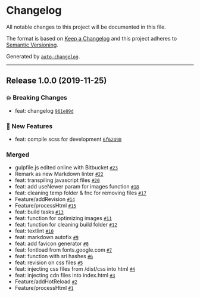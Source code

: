 # Changelog

All notable changes to this project will be documented in this file.

The format is based on [Keep a Changelog](https://keepachangelog.com/en/1.0.0/)
and this project adheres to [Semantic Versioning](https://semver.org/spec/v2.0.0.html).

Generated by [`auto-changelog`](https://github.com/CookPete/auto-changelog).

* * *

## Release 1.0.0 (2019-11-25)

### 💥 Breaking Changes

-   feat: changelog [`961e09d`](https://bitbucket.org/cebreus/gulp-dev-stack/commits/961e09d85305e36507352756aa8e251aed88db83)

### 🚀 New Features

-   feat: compile scss for development [`6f62498`](https://bitbucket.org/cebreus/gulp-dev-stack/commits/6f6249845451895472e96e68d575747af03542e4)

### Merged

-   gulpfile.js edited online with Bitbucket [`#23`](https://bitbucket.org/cebreus/gulp-dev-stack/pull-requests/23)
-   Remark as new Markdown linter [`#22`](https://bitbucket.org/cebreus/gulp-dev-stack/pull-requests/22)
-   feat: transpiling javascript files [`#20`](https://bitbucket.org/cebreus/gulp-dev-stack/pull-requests/20)
-   feat: add useNewer param for images function [`#18`](https://bitbucket.org/cebreus/gulp-dev-stack/pull-requests/18)
-   feat: cleaning temp folder & fnc for removing files [`#17`](https://bitbucket.org/cebreus/gulp-dev-stack/pull-requests/17)
-   Feature/addRevision [`#14`](https://bitbucket.org/cebreus/gulp-dev-stack/pull-requests/14)
-   Feature/processHtml [`#15`](https://bitbucket.org/cebreus/gulp-dev-stack/pull-requests/15)
-   feat: build tasks [`#13`](https://bitbucket.org/cebreus/gulp-dev-stack/pull-requests/13)
-   feat: function for optimizing images [`#11`](https://bitbucket.org/cebreus/gulp-dev-stack/pull-requests/11)
-   feat: function for cleaning build folder [`#12`](https://bitbucket.org/cebreus/gulp-dev-stack/pull-requests/12)
-   feat: textlint [`#10`](https://bitbucket.org/cebreus/gulp-dev-stack/pull-requests/10)
-   feat: markdown autofix [`#9`](https://bitbucket.org/cebreus/gulp-dev-stack/pull-requests/9)
-   feat: add favicon generator [`#8`](https://bitbucket.org/cebreus/gulp-dev-stack/pull-requests/8)
-   feat: fontload from fonts.google.com [`#7`](https://bitbucket.org/cebreus/gulp-dev-stack/pull-requests/7)
-   feat: function with sri hashes [`#6`](https://bitbucket.org/cebreus/gulp-dev-stack/pull-requests/6)
-   feat: revision on css files [`#5`](https://bitbucket.org/cebreus/gulp-dev-stack/pull-requests/5)
-   feat: injecting css files from /dist/css into html [`#4`](https://bitbucket.org/cebreus/gulp-dev-stack/pull-requests/4)
-   feat: injecting cdn files into index.html [`#3`](https://bitbucket.org/cebreus/gulp-dev-stack/pull-requests/3)
-   Feature/addHotReload [`#2`](https://bitbucket.org/cebreus/gulp-dev-stack/pull-requests/2)
-   Feature/processHtml [`#1`](https://bitbucket.org/cebreus/gulp-dev-stack/pull-requests/1)
